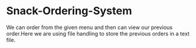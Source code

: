 # Snack-Ordering-System
We can order from the given menu and then can view our previous order.Here we are using file handling to store the previous orders in a text file.

